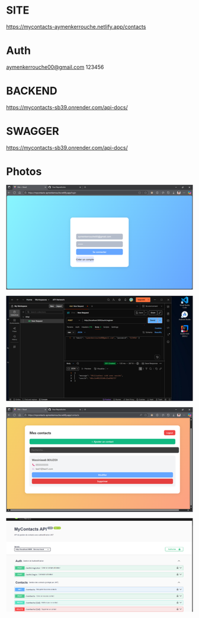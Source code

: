 # SITE
https://mycontacts-aymenkerrouche.netlify.app/contacts

# Auth 
aymenkerrouche00@gmail.com
123456

# BACKEND
https://mycontacts-sb39.onrender.com/api-docs/

# SWAGGER
https://mycontacts-sb39.onrender.com/api-docs/

# Photos

![app](loginPage.png)

![app](registre.png)

![app](contact.png)

![app](swagger.png)

